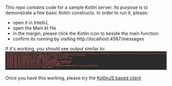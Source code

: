 This repo contains code for a sample Kotlin server. Its purpose is to demonstrate a few basic Kotlin constructs.
In order to run it, please: 
* open it in IntelliJ,
* open the Main.kt file
* in the margin, please click the Kotlin icon to beside the main function.
* confirm its running by visiting http://localhost:4567/messages

If it's working, you should see output similar to:
![Sample Server Startup Logs](serverlogs.png)

Once you have this working, please try the [KotlinJS based client](https://github.com/gpatrick/SampleKotlinClient.git)